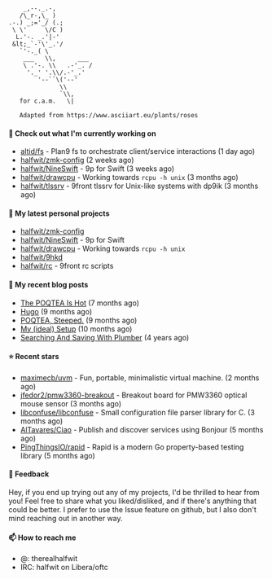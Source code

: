 ```
    _,--._.-,
   /\_r-,\_ )
.-.) _;='_/ (.;
 \ \'     \/C )
  L.'-. _.'|-'
 &lt;_`-'\'_.'/
   `'-._( \
    ___   \\,      ___
    \ .'-. \\   .-'_. /
     '._' '.\\/.-'_.'
        '--``\('--'
              \\
              `\\,
   for c.a.m.   \|
   
   Adapted from https://www.asciiart.eu/plants/roses
```

#### 👷 Check out what I'm currently working on

- [altid/fs](https://github.com/altid/fs) - Plan9 fs to orchestrate client/service interactions (1 day ago)
- [halfwit/zmk-config](https://github.com/halfwit/zmk-config) (2 weeks ago)
- [halfwit/NineSwift](https://github.com/halfwit/NineSwift) - 9p for Swift (3 weeks ago)
- [halfwit/drawcpu](https://github.com/halfwit/drawcpu) - Working towards `rcpu -h unix` (3 months ago)
- [halfwit/tlssrv](https://github.com/halfwit/tlssrv) - 9front tlssrv for Unix-like systems with dp9ik (3 months ago)

#### 🌱 My latest personal projects

- [halfwit/zmk-config](https://github.com/halfwit/zmk-config)
- [halfwit/NineSwift](https://github.com/halfwit/NineSwift) - 9p for Swift
- [halfwit/drawcpu](https://github.com/halfwit/drawcpu) - Working towards `rcpu -h unix`
- [halfwit/9hkd](https://github.com/halfwit/9hkd)
- [halfwit/rc](https://github.com/halfwit/rc) - 9front rc scripts

#### 📜 My recent blog posts

- [The POQTEA Is Hot](https://halfwit.github.io/2023/11/01/the-poqtea-is-hot.html) (7 months ago)
- [Hugo](https://halfwit.github.io/2023/09/04/hugo.html) (9 months ago)
- [POQTEA, Steeped.](https://halfwit.github.io/2023/08/29/layouts.html) (9 months ago)
- [My (ideal) Setup](https://halfwit.github.io/2023/07/26/setup.html) (10 months ago)
- [Searching And Saving With Plumber](https://halfwit.github.io/2020/06/27/searching.html) (4 years ago)

#### ⭐ Recent stars

- [maximecb/uvm](https://github.com/maximecb/uvm) - Fun, portable, minimalistic virtual machine. (2 months ago)
- [jfedor2/pmw3360-breakout](https://github.com/jfedor2/pmw3360-breakout) - Breakout board for PMW3360 optical mouse sensor (3 months ago)
- [libconfuse/libconfuse](https://github.com/libconfuse/libconfuse) - Small configuration file parser library for C. (3 months ago)
- [AlTavares/Ciao](https://github.com/AlTavares/Ciao) - Publish and discover services using Bonjour (5 months ago)
- [PingThingsIO/rapid](https://github.com/PingThingsIO/rapid) - Rapid is a modern Go property-based testing library (5 months ago)

#### 💬 Feedback

Hey, if you end up trying out any of my projects, I'd be thrilled to hear from you! Feel free to share what you liked/disliked, and if there's anything that could be better.
I prefer to use the Issue feature on github, but I also don't mind reaching out in another way.

#### 📫 How to reach me
- @: therealhalfwit
- IRC: halfwit on Libera/oftc
